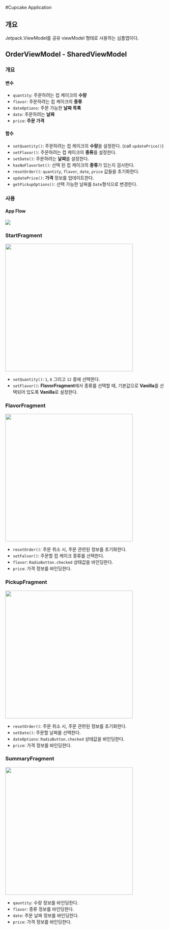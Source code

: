 #Cupcake Application
## 개요
Jetpack.ViewModel를 공유 viewModel 형태로 사용하는 심플앱이다.


## OrderViewModel - SharedViewModel
### 개요
#### 변수
 - `quantity`: 주문하려는 컵 케이크의 **수량**
 - `flavor`: 주문하려는 컵 케이크의 **종류**
 - `dateOptions`: 주문 가능한 **날짜 목록**
 - `date`: 주문하려는 **날짜**
 - `price`: **주문 가격**

#### 함수
 - `setQuantity()`: 주문하려는 컵 케이크의 **수량**을 설정한다. (call `updatePrice()`)
 - `setFlavor()`: 주문하려는 컵 케이크의 **종류**를 설정한다.
 - `setDate()`: 주문하려는 **날짜**를 설정한다.
 - `hasNoFlavorSet()`: 선택 된 컵 케이크의 **종류**가 있는지 검사한다.
 - `resetOrder()`: `quantity`, `flavor`, `date`, `price` 값들을 초기화한다.
 - `updatePrice()`: **가격** 정보를 업데이트한다.
 - `getPickupOptions()`: 선택 가능한 날짜를 `Date`형식으로 변경한다.
 
 ### 사용
 #### App Flow
 
 <img src="https://user-images.githubusercontent.com/40654227/184130328-c243c695-ced4-4861-8436-e95ec25a5097.png"/>


 ### StartFragment
 
 <img src="https://user-images.githubusercontent.com/40654227/184130509-fc4d124b-c01e-4188-a898-4e4a0aa88a99.png" height=400/>

  - `setQuantity()`: `1`, `6` 그리고 `12` 중에 선택한다.
  - `setFlavor()`: **FlavorFragment**에서 종류를 선택할 때, 기본값으로 **Vanilla**를 선택되어 있도록 **Vanilla**로 설정한다.

### FlavorFragment

<img src="https://user-images.githubusercontent.com/40654227/184130557-6ed0bb2f-2ee5-435a-a1ef-c2ae291aca8d.png" height=400/>

 - `resetOrder()`: 주문 취소 시, 주문 관련된 정보를 초기화한다.
 - `setFalvor()`: 주문할 컵 케이크 종류를 선택한다.
 - `flavor`: `RadioButton.checked` 상태값을 바인딩한다.
 - `price`: 가격 정보를 바인딩한다.

### PickupFragment

<img src="https://user-images.githubusercontent.com/40654227/184130604-ebc48e02-6c66-4ee5-a2a4-117eafc0251e.png" height=400/>

- `resetOrder()`: 주문 취소 시, 주문 관련된 정보를 초기화한다.
- `setDate()`: 주문할 날짜를 선택한다.
- `dateOptions`: `RadioButton.checked` 상태값을 바인딩한다.
- `price`: 가격 정보를 바인딩한다.
 
### SummaryFragment

<img src="https://user-images.githubusercontent.com/40654227/184130690-17c4399e-289c-43f8-b09e-8c2dff55f486.png" height=400/>

- `qauntity`: 수량 정보를 바인딩한다.
- `flavor`: 종류 정보를 바인딩한다.
- `date`: 주문 날짜 정보를 바인딩한다.
- `price`: 가격 정보를 바인딩한다.
